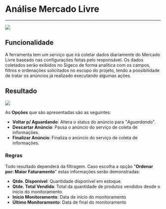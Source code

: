 # Análise Mercado Livre

---

![](http://developers.connectparts.com.br/imagens/analiseMLAnalytics_01.jpg)

## Funcionalidade

A ferramenta tem um serviço que irá coletar dados diariamente do Mercado Livre baseado nas configurações feitas pelo responsável. Os dados coletados serão exibidos no Sigeco de forma analítica com os campos, filtros e ordenações solicitados no escopo do projeto, tendo a possibilidade de tratar os anúncios já realizado executando algumas ações.

## Resultado

![](http://developers.connectparts.com.br/imagens/analiseMLAnalytics_02.jpg)

As **Opções** que são apresentadas são as seguintes:

* **Voltar p/ Aguardando**: Altera o status do anúncio para "_Aguardando_".
* **Descartar Anúncio**: Pausa o anúncio do serviço de coleta de informações.
* **Finalizar Anúncio**: Finaliza o anúncio do serviço de coleta de informações.


### Regras

Todo resultado dependerá da filtragem. Caso escolha a opção "**Ordenar por: Maior Faturamento**" estas informações serão demonstradas: 
* **Qtde. Disponível**: Quantidade disponível em estoque.
* **Qtde. Total Vendida**: Total da quantidade de produtos vendidos desde o início do monitoramento.
* **Início Monitoramento**: Data de início do monitoramento
* **Último Monitoramento**: Data de final do monitoramento



